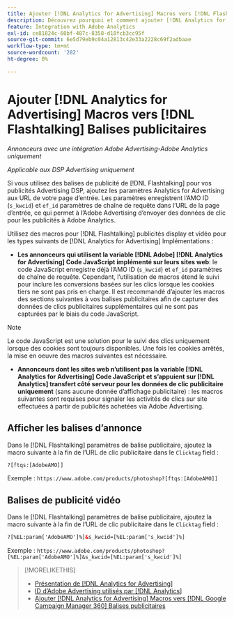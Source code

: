 ```yaml
---
title: Ajouter [!DNL Analytics for Advertising] Macros vers [!DNL Flashtalking] Balises publicitaires
description: Découvrez pourquoi et comment ajouter [!DNL Analytics for Advertising] des macros à vos [!DNL Flashtalking] balises publicitaires
feature: Integration with Adobe Analytics
exl-id: ce81824c-60bf-487c-8358-d18fcb3cc95f
source-git-commit: 6e5d79eb9c04a12813c42e33a2228c69f2adbaae
workflow-type: tm+mt
source-wordcount: '282'
ht-degree: 0%

---
```


# Ajouter [!DNL Analytics for Advertising] Macros vers [!DNL Flashtalking] Balises publicitaires

*Annonceurs avec une intégration Adobe Advertising-Adobe Analytics uniquement*

*Applicable aux DSP Advertising uniquement*

Si vous utilisez des balises de publicité de [!DNL Flashtalking] pour vos publicités Advertising DSP, ajoutez les paramètres Analytics for Advertising aux URL de votre page d’entrée. Les paramètres enregistrent l’AMO ID (`s_kwcid`) et `ef_id` paramètres de chaîne de requête dans l’URL de la page d’entrée, ce qui permet à l’Adobe Advertising d’envoyer des données de clic pour les publicités à Adobe Analytics.

Utilisez des macros pour [!DNL Flashtalking] publicités display et vidéo pour les types suivants de [!DNL Analytics for Advertising] Implémentations :

* **Les annonceurs qui utilisent la variable [!DNL Adobe] [!DNL Analytics for Advertising] Code JavaScript implémenté sur leurs sites web**: le code JavaScript enregistre déjà l’AMO ID (`s_kwcid`) et `ef_id` paramètres de chaîne de requête. Cependant, l’utilisation de macros étend le suivi pour inclure les conversions basées sur les clics lorsque les cookies tiers ne sont pas pris en charge. Il est recommandé d’ajouter les macros des sections suivantes à vos balises publicitaires afin de capturer des données de clics publicitaires supplémentaires qui ne sont pas capturées par le biais du code JavaScript.

>[!NOTE]
>
>Le code JavaScript est une solution pour le suivi des clics uniquement lorsque des cookies sont toujours disponibles. Une fois les cookies arrêtés, la mise en oeuvre des macros suivantes est nécessaire.

* **Annonceurs dont les sites web n’utilisent pas la variable [!DNL Analytics for Advertising] Code JavaScript et s’appuient sur [!DNL Analytics] transfert côté serveur pour les données de clic publicitaire uniquement** (sans aucune donnée d’affichage publicitaire) : les macros suivantes sont requises pour signaler les activités de clics sur site effectuées à partir de publicités achetées via Adobe Advertising.

## Afficher les balises d’annonce

Dans le [!DNL Flashtalking] paramètres de balise publicitaire, ajoutez la macro suivante à la fin de l’URL de clic publicitaire dans le `Clicktag` field :

```html
?[ftqs:[AdobeAMO]]
```

Exemple :  `https://www.adobe.com/products/photoshop?[ftqs:[AdobeAMO]]`

## Balises de publicité vidéo

Dans le [!DNL Flashtalking] paramètres de balise publicitaire, ajoutez la macro suivante à la fin de l’URL de clic publicitaire dans le `Clicktag` field :

```html
?[%EL:param['AdobeAMO']%]&s_kwcid=[%EL:param['s_kwcid']%]
```

Exemple :  `https://www.adobe.com/products/photoshop?[%EL:param['AdobeAMO']%]&s_kwcid=[%EL:param['s_kwcid']%]`

>[!MORELIKETHIS]
>
>* [Présentation de [!DNL Analytics for Advertising]](overview.md)
>* [ID d’Adobe Advertising utilisés par [!DNL Analytics]](/help/integrations/analytics/ids.md)
>* [Ajouter [!DNL Analytics for Advertising] Macros vers [!DNL Google Campaign Manager 360] Balises publicitaires](/help/integrations/analytics/macros-google-campaign-manager.md)
